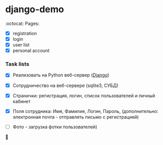 # django-demo #

:octocat:  Pages:
  - [x] registration
  - [x] login
  - [x] user list
  - [x] personal account 

### Task lists ###
  
  - [x] Реализовать на Python веб-сервер ([Django](https://www.djangoproject.com/))
  - [x] Сотрудничество на веб-сервере (sqlite3, СУБД)
  - [x] Странички: регистрация, логин, список пользователей и личный кабинет
  - [x] Поля сотрудника: Имя, Фамилия, Логин, Пароль, (дополнительно: электронная почта   - отправлять письмо с регистрацией)
  - [ ] Фото - загрузка фотки пользователей)



:snake:
